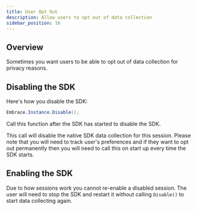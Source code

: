 ```yaml
---
title: User Opt Out
description: Allow users to opt out of data collection
sidebar_position: 16
---
```


## Overview

Sometimes you want users to be able to opt out of data collection for privacy reasons.

## Disabling the SDK

Here's how you disable the SDK:

```cs
Embrace.Instance.Disable();
```

Call this function after the SDK has started to disable the SDK.

This call will disable the native SDK data collection for this session. Please note that you will need to track user's preferences and if they want to opt out permanently then you will need to call this on start up every time the SDK starts.

<PropertyLimit />

## Enabling the SDK

Due to how sessions work you cannot re-enable a disabled session. The user will need to stop the SDK and restart it without calling `Disable()` to start data collecting again.